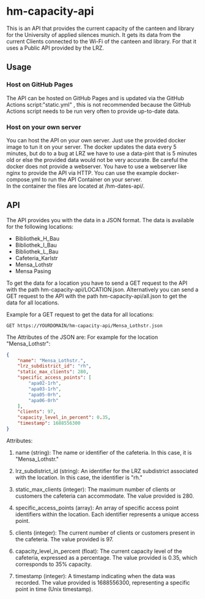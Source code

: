 # hm-capacity-api
This is an API that provides the current capacity of the canteen and library for the University of applied silences munich. It gets its data from the current Clients connected to the Wi-Fi of the canteen and library. For that it uses a Public API provided by the LRZ.

## Usage
### Host on GitHub Pages
The API can be hosted on GitHub Pages and is updated via the GitHub Actions script:"static.yml" , this is not recommended because the GitHub Actions script needs to be run very often to provide up-to-date data.

### Host on your own server
You can host the API on your own server. Just use the provided docker image to tun it on your server.
The docker updates the data every 5 minutes, but do to a bug at LRZ we have to use a data-pint that is 5 minutes old or else the provided data would not be very accurate.
Be careful the docker does not provide a webserver. You have to use a webserver like nginx to provide the API via HTTP.
You can use the example docker-compose.yml to run the API Container on your server. \
In the container the files are located at /hm-dates-api/.

## API
The API provides you with the data in a JSON format.
The data is available for the following locations:
+ Bibliothek_H_Bau
+ Bibliothek_I_Bau
+ Bibliothek_L_Bau
+ Cafeteria_Karlstr
+ Mensa_Lothstr
+ Mensa Pasing

To get the data for a location you have to send a GET request to the API with the path hm-capacity-api/LOCATION.json.
Alternatively you can send a GET request to the API with the path hm-capacity-api/all.json to get the data for all locations.

Example for a GET request to get the data for all locations:
```http
GET https://YOURDOMAIN/hm-capacity-api/Mensa_Lothstr.json
```

The Attributes of the JSON are:
For example for the location "Mensa_Lothstr":

```json
{
    "name": "Mensa_Lothstr.",
    "lrz_subdistrict_id": "rh",
    "static_max_clients": 280,
    "specific_access_points": [
        "apa02-1rh",
        "apa03-1rh",
        "apa05-0rh",
        "apa06-0rh"
    ],
    "clients": 97,
    "capacity_level_in_percent": 0.35,
    "timestamp": 1688556300
}
```
Attributes:
1. name (string): The name or identifier of the cafeteria. In this case, it is "Mensa_Lothstr."

2. lrz_subdistrict_id (string): An identifier for the LRZ subdistrict associated with the location. In this case, the identifier is "rh."

3. static_max_clients (integer): The maximum number of clients or customers the cafeteria can accommodate. The value provided is 280.

4. specific_access_points (array): An array of specific access point identifiers within the location. Each identifier represents a unique access point.

5. clients (integer): The current number of clients or customers present in the cafeteria. The value provided is 97.

6. capacity_level_in_percent (float): The current capacity level of the cafeteria, expressed as a percentage. The value provided is 0.35, which corresponds to 35% capacity.

7. timestamp (integer): A timestamp indicating when the data was recorded. The value provided is 1688556300, representing a specific point in time (Unix timestamp).